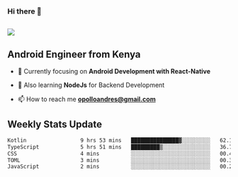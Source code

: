 ### Hi there 👋
<h2 align="left"><img src="https://readme-typing-svg.herokuapp.com?color=000000&lines=I'm+Andrew+Opollo😊;Welcome+to+my+Github😜"> </h2>

## Android Engineer from Kenya


- 🌱 Currently focusing on **Android Development with React-Native**

- 🔭 Also learning **NodeJs** for Backend Development

- 📫 How to reach me **opolloandres@gmail.com**


## Weekly Stats Update
<!--START_SECTION:waka-->

```txt
Kotlin                 9 hrs 53 mins   ███████████████▓░░░░░░░░░   62.11 %
TypeScript             5 hrs 51 mins   █████████▒░░░░░░░░░░░░░░░   36.73 %
CSS                    4 mins          ░░░░░░░░░░░░░░░░░░░░░░░░░   00.42 %
TOML                   3 mins          ░░░░░░░░░░░░░░░░░░░░░░░░░   00.33 %
JavaScript             2 mins          ░░░░░░░░░░░░░░░░░░░░░░░░░   00.22 %
```

<!--END_SECTION:waka-->



